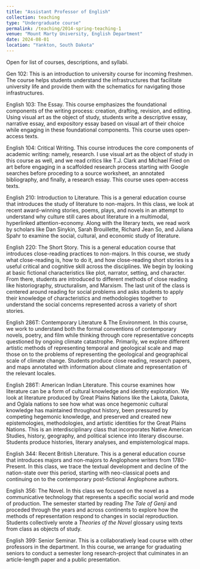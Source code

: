 ```yaml
---
title: "Assistant Professor of English"
collection: teaching
type: "Undergraduate course"
permalink: /teaching/2014-spring-teaching-1
venue: "Mount Marty University, English Department"
date: 2024-08-01
location: "Yankton, South Dakota"
---
```


Open for list of courses, descriptions, and syllabi. 

Gen 102: This is an introduction to university course for incoming freshmen. The course helps students understand the infrastructures that facilitate university life and provide them with the schematics for navigating those infrastructures. 

English 103: The Essay. This course emphasizes the foundational components of the writing process: creation, drafting, revision, and editing. Using visual art as the object of study, students write a descriptive essay, narrative essay, and expository essay based on visual art of their choice while engaging in these foundational components. This course uses open-access texts.

English 104: Critical Writing. This course introduces the core components of academic writing: namely, research. I use visual art as the object of study in this course as well, and we read critics like T.J. Clark and Michael Fried on art before engaging in a scaffolded research process starting with Google searches before proceding to a source worksheet, an annotated bibliography, and finally, a research essay. This course uses open-access texts.

English 210: Introduction to Literature. This is a general education course that introduces the study of literature to non-majors. In this class, we look at recent award-winning stories, poems, plays, and novels in an attempt to understand why culture still cares about literature in a multimodal, hyperlinked attention-economy. Along with the literary texts, we read work by scholars like Dan Sinykin, Sarah Brouillette, Richard Jean So, and Juliana Spahr to examine the social, cultural, and economic study of literature.

English 220: The Short Story. This is a general education course that introduces close-reading practices to non-majors. In this course, we study what close-reading is, how to do it, and how close-reading short stories is a useful critical and cognitive skill across the disciplines. We begin by looking at basic fictional characteristics like plot, narrator, setting, and character. From there, students are introduced to different methods of close reading like historiography, structuralism, and Marxism. The last unit of the class is centered around reading for social problems and asks students to apply their knowledge of characteristics and methodologies together to understand the social concerns represented across a variety of short stories. 

English 286T: Contemporary Literature & The Environment. In this course, we work to understand both the formal conventions of contemporary novels, poetry, and film while thinking through core representative concepts questioned by ongoing climate catastrophe. Primarily, we explore different artistic methods of representing temporal and geological scale and map those on to the problems of representing the geological and geographical scale of climate change. Students produce close reading, research papers, and maps annotated with information about climate and representation of the relevant locales.

English 286T: American Indian Literature. This course examines how literature can be a form of cultural knowledge and identity exploration. We look at literature produced by Great Plains Nations like the Lakota, Dakota, and Oglala nations to see how what was once hegemonic cultural knowledge has maintained throughout history, been pressured by competing hegemonic knowledge, and preserved and created new epistemologies, methodologies, and artistic identities for the Great Plains Nations. This is an interdisciplinary class that incorporates Native American Studies, history, geography, and political science into literary discourse. Students produce histories, literary analyses, and empistemological maps.

English 344: Recent British Literature. This is a general education course that introduces majors and non-majors to Anglophone writers from 1780-Present. In this class, we trace the textual development and decline of the nation-state over this period, starting with neo-classical poets and continuing on to the contemporary post-fictional Anglophone authors. 

English 356: The Novel. In this class we focused on the novel as a communicative technology that represents a specific social world and mode of production. The semester started by reading _The Tale of Genji_ and proceded through the years and across continents to explore how the methods of representation respond to changes in social reproduction. Students collectively wrote a _Theories of the Novel_ glossary using texts from class as objects of study.

English 399: Senior Seminar. This is a collaboratively lead course with other professors in the department. In this course, we arrange for graduating seniors to conduct a semester long research-project that culminates in an article-length paper and a public presentation. 


